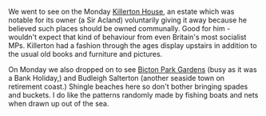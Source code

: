 We went to see on the Monday
[Killerton House](https://www.nationaltrust.org.uk/killerton),
an estate which was notable for its owner (a Sir Acland) voluntarily giving it away because he believed such places should be owned communally. Good for him - wouldn't expect that kind of behaviour from even Britain's most socialist MPs. Killerton had a fashion through the ages display upstairs in addition to the usual old books and furniture and pictures.

On Monday we also dropped on to see
[Bicton Park Gardens](http://www.bictongardens.co.uk/)
(busy as it was a Bank Holiday,) and Budleigh Salterton (another seaside town on retirement coast.) Shingle beaches here so don't bother bringing spades and buckets. I do like the patterns randomly made by fishing boats and nets when drawn up out of the sea.
